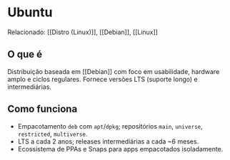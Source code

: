 # Ubuntu

Relacionado: [[Distro (Linux)]], [[Debian]], [[Linux]]

## O que é
Distribuição baseada em [[Debian]] com foco em usabilidade, hardware amplo e ciclos regulares. Fornece versões LTS (suporte longo) e intermediárias.

## Como funciona
- Empacotamento `deb` com `apt`/`dpkg`; repositórios `main`, `universe`, `restricted`, `multiverse`.
- LTS a cada 2 anos; releases intermediárias a cada ~6 meses.
- Ecossistema de PPAs e Snaps para apps empacotados isoladamente.
